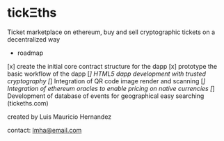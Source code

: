 # tickΞths

Ticket marketplace on ethereum, buy and sell cryptographic tickets on a decentralized way

* roadmap

[x] create the initial core contract structure for the dapp
[x] prototype the basic workflow of the dapp
[_] HTML5 dapp development with trusted cryptography
[_] Integration of QR code image render and scanning
[_] Integration of ethereum oracles to enable pricing on native currencies
[_] Development of database of events for geographical easy searching (tickeths.com)

created by Luis Mauricio Hernandez

contact: lmha@email.com
